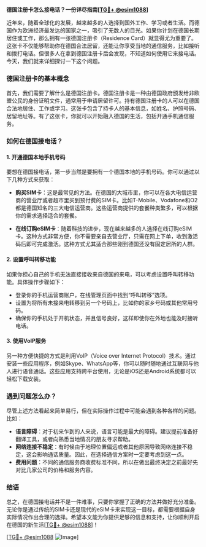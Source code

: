 **德国注册卡怎么接电话？一份详尽指南[[TG💪+ @esim1088](https://t.me/s/esim1088)]**

近年来，随着全球化的发展，越来越多的人选择到国外工作、学习或者生活。而德国作为欧洲经济最发达的国家之一，吸引了无数人的目光。如果你计划在德国长期居住或工作，那么拥有一张德国注册卡（Residence Card）就显得尤为重要了。这张卡不仅能够帮助你在德国合法居留，还能让你享受当地的通信服务，比如接听和拨打电话。但很多人在拿到德国注册卡后会发现，不知道如何使用它来接电话。今天，我们就来详细探讨一下这个问题。

### 德国注册卡的基本概念

首先，我们需要了解什么是德国注册卡。德国注册卡是一种由德国政府颁发给非欧盟公民的身份证明文件，通常用于申请居留许可。持有德国注册卡的人可以在德国合法地居住、工作或学习。这张卡包含了持卡人的基本信息，如姓名、护照号码、居留地址等。有了这张卡，你就可以开始融入德国的生活，包括开通手机通信服务。

### 如何在德国接电话？

#### 1. 开通德国本地手机号码

要想在德国接电话，第一步当然是要拥有一个德国本地的手机号码。你可以通过以下几种方式来获取：

- **购买SIM卡**：这是最常见的方法。在德国的大城市里，你可以在各大电信运营商的营业厅或者超市里买到预付费的SIM卡。比如T-Mobile、Vodafone和O2都是德国知名的三大电信运营商。这些运营商提供的套餐种类繁多，可以根据你的需求选择适合的套餐。
  
- **在线订购eSIM卡**：随着科技的进步，现在越来越多的人选择在线订购eSIM卡。这种方式非常方便，你不需要亲自去营业厅，只需在网上下单，收到激活码后即可完成激活。这种方式尤其适合那些刚到德国还没有固定居所的人群。

#### 2. 设置呼叫转移功能

如果你担心自己的手机无法直接接收来自德国的来电，可以考虑设置呼叫转移功能。具体操作步骤如下：

- 登录你的手机运营商账户，在线管理页面中找到“呼叫转移”选项。
- 设置为将所有未接来电转移到另一个号码上，比如你的家乡号码或其他常用号码。
- 确保你的手机处于开机状态，并且信号良好，这样即使你在外地也能及时接听电话。

#### 3. 使用VoIP服务

另一种方便快捷的方式是利用VoIP（Voice over Internet Protocol）技术。通过安装一些应用程序，例如Skype、WhatsApp等，你可以随时随地通过互联网与他人进行语音通话。这些应用支持跨平台使用，无论是iOS还是Android系统都可以轻松下载安装。

### 遇到问题怎么办？

尽管上述方法看起来简单易行，但在实际操作过程中可能会遇到各种各样的问题。比如：

- **语言障碍**：对于初来乍到的人来说，语言可能是最大的障碍。建议提前准备好翻译工具，或者向熟悉当地情况的朋友寻求帮助。
- **网络连接不稳定**：有时候由于地理位置偏远或者其他原因导致网络连接不稳定，这会影响通话质量。因此，在选择通信方案时一定要考虑到这一点。
- **费用问题**：不同的通信服务商收费标准不同，所以在做出最终决定之前最好先对比几家公司的价格和服务内容。

### 结语

总之，在德国接电话并不是一件难事，只要你掌握了正确的方法并做好充分准备。无论你是通过传统的SIM卡还是现代的eSIM卡来实现这一目标，都需要根据自身实际情况作出合理的选择。希望本文能为你提供足够的信息和支持，让你顺利开启在德国的新生活[[TG💪+ @esim1088](https://t.me/s/esim1088)]！

[[TG💪+ @esim1088](https://t.me/s/esim1088) ![Image](https://i.postimg.cc/4NQfJmqS/Snipaste-2025-05-13-00-14-12.png)]
